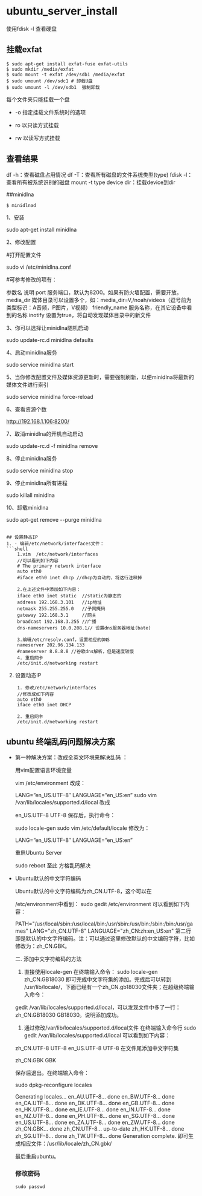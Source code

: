 # ubuntu_server_install

使用fdisk -l 查看硬盘　

## 挂载exfat
```shell
$ sudo apt-get install exfat-fuse exfat-utils
$ sudo mkdir /media/exfat
$ sudo mount -t exfat /dev/sdb1 /media/exfat
$ sudo umount /dev/sdc1 # 卸载U盘
$ sudo umount -l /dev/sdb1  强制卸载 
```
每个文件夹只能挂载一个盘
- -o 指定挂载文件系统时的选项 

- ro 以只读方式挂载

- rw 以读写方式挂载

## 查看结果
df -h：查看磁盘占用情况
df -T：查看所有磁盘的文件系统类型(type)
fdisk -l：查看所有被系统识别的磁盘
mount -t type device dir：挂载device到dir

##minidlna
```shell
$ minidlnad
```
1、安装

sudo apt-get install minidlna

2、修改配置


#打开配置文件

sudo vi /etc/minidlna.conf

#可参考修改的项有：

参数名	说明
port	服务端口，默认为8200。如果有防火墙配置，需要开放。
media_dir
媒体目录可以设置多个，如：media_dir=V,/noah/videos（逗号前为类型标识：A音频，P图片，V视频）
friendly_name
服务名称，在其它设备中看到的名称
inotify
设置为true，将自动发现媒体目录中的新文件

3、你可以选择让minidlna随机启动

sudo update-rc.d minidlna defaults

4、启动minidlna服务

sudo service minidlna start

5、当你修改配置文件及媒体资源更新时，需要强制刷新，以便minidlna将最新的媒体文件进行索引

sudo service minidlna force-reload

6、查看资源个数

http://192.168.1.106:8200/

7、取消minidlna的开机自动启动

sudo update-rc.d -f minidlna remove

8、停止minidlna服务

sudo service minidlna stop

9、停止minidlna所有进程

sudo killall minidlna

10、卸载minidlna

sudo apt-get remove --purge minidlna
```

## 设置静态IP
1. - 编辑/etc/network/interfaces文件：
```shell
    1.vim  /etc/network/interfaces
    //可以看到如下内容
    # The primary network interface
    auto eth0
    #iface eth0 inet dhcp //dhcp为自动的，将这行注释掉

    2.在上述文件中添加如下内容：
    iface eth0 inet static  //static为静态的
    address 192.168.3.101   //ip地址
    netmask 255.255.255.0   //子网掩码
    gateway 192.168.3.1     //网关
    broadcast 192.168.3.255 //广播
    dns-nameservers 10.0.208.1// 设置dns服务器地址(bate)

    3.编辑/etc/resolv.conf，设置相应的DNS
    nameserver 202.96.134.133
    #nameserver 8.8.8.8 //谷歌dns解析，但是速度较慢
    4. 重启网卡
    /etc/init.d/networking restart
```
2. 设置动态IP
```shell
    1. 修改/etc/network/interfaces
    //修改成如下内容
    auto eth0
    iface eth0 inet DHCP 

    2. 重启网卡
    /etc/init.d/networking restart
```

## ubuntu 终端乱码问题解决方案

- 第一种解决方案：改成全英文环境来解决乱码 ：

    用vim配置语言环境变量

    vim /etc/environment
    改成：

    LANG=”en_US.UTF-8″
    LANGUAGE=”en_US:en”
    sudo vim /var/lib/locales/supported.d/local
    改成

    en_US.UTF-8 UTF-8
    保存后，执行命令：

    sudo locale-gen
    sudo vim /etc/default/locale
    修改为：

    LANG=”en_US.UTF-8″
    LANGUAGE=”en_US:en”

    重启Ubuntu Server

    sudo reboot
    至此 方格乱码解决

- Ubuntu默认的中文字符编码

    Ubuntu默认的中文字符编码为zh_CN.UTF-8，这个可以在

    /etc/environment中看到：
    sudo gedit /etc/environment
    可以看到如下内容：

    PATH="/usr/local/sbin:/usr/local/bin:/usr/sbin:/usr/bin:/sbin:/bin:/usr/games"
    LANG="zh_CN.UTF-8"
    LANGUAGE="zh_CN:zh:en_US:en"
    第二行即是默认的中文字符编码。注：可以通过这里修改默认的中文编码字符，比如修改为：zh_CN.GBK。

    二. 添加中文字符编码的方法
    1. 直接使用locale-gen
    在终端输入命令：
    sudo locale-gen zh_CN.GB18030
    即可完成中文字符集的添加。完成后可以转到
    /usr/lib/locale/，下面已经有一个zh_CN.gb18030文件夹；在超级终端输入命令：

    gedit /var/lib/locales/supported.d/local，可以发现文件中多了一行：zh_CN.GB18030 GB18030。说明添加成功。

    1. 通过修改/var/lib/locales/supported.d/local文件
    在终端输入命令行
    sudo gedit /var/lib/locales/supported.d/local
    可以看到如下内容：

    zh_CN.UTF-8 UTF-8
    en_US.UTF-8 UTF-8
    在文件尾添加中文字符集

    zh_CN.GBK GBK

    保存后退出。在终端输入命令：

    sudo dpkg-reconfigure locales




    Generating locales...
    en_AU.UTF-8... done
    en_BW.UTF-8... done
    en_CA.UTF-8... done
    en_DK.UTF-8... done
    en_GB.UTF-8... done
    en_HK.UTF-8... done
    en_IE.UTF-8... done
    en_IN.UTF-8... done
    en_NZ.UTF-8... done
    en_PH.UTF-8... done
    en_SG.UTF-8... done
    en_US.UTF-8... done
    en_ZA.UTF-8... done
    en_ZW.UTF-8... done
    zh_CN.GBK... done
    zh_CN.UTF-8... up-to-date
    zh_HK.UTF-8... done
    zh_SG.UTF-8... done
    zh_TW.UTF-8... done
    Generation complete.
    即可生成相应文件：/usr/lib/locale/zh_CN.gbk/

    最后重启ubuntu。


    ### 修改密码
    ```shell
    sudo passwd
    ```
